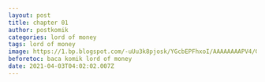```yaml
---
layout: post
title: chapter 01
author: postkomik
categories: lord of money
tags: lord of money
image: https://1.bp.blogspot.com/-uUu3k8pjosk/YGcbEPFhxoI/AAAAAAAAPV4/GUgtwzIyi7Yng-2YDGhUP3tj-LWgdJnOgCLcBGAsYHQ/w157/lord-of-money-271417-UMkvXyUw.jpg
beforetoc: baca komik lord of money
date: 2021-04-03T04:02:02.007Z
---
```

<div class="separator" style="clear: both;"><a href="https://1.bp.blogspot.com/-04IW7Tmhgz4/YGcWvdzHo3I/AAAAAAACSfo/trzJ-MuCnD82aXY85OD5HAW4Kt9TzTb-ACLcBGAsYHQ/s0/01.jpg" style="display: block; padding: 1em 0; text-align: center; "><img alt="" border="0" data-original-height="1133" data-original-width="800" src="https://1.bp.blogspot.com/-04IW7Tmhgz4/YGcWvdzHo3I/AAAAAAACSfo/trzJ-MuCnD82aXY85OD5HAW4Kt9TzTb-ACLcBGAsYHQ/s0/01.jpg"/></a></div><div class="separator" style="clear: both;"><a href="https://1.bp.blogspot.com/-oLBZsBprk7Y/YGcWvsFlVRI/AAAAAAACSfs/EDqdQ-1-_U4EZChtcbuDAl5Ffz-fufSfwCLcBGAsYHQ/s0/02.jpg" style="display: block; padding: 1em 0; text-align: center; "><img alt="" border="0" data-original-height="7240" data-original-width="434" src="https://1.bp.blogspot.com/-oLBZsBprk7Y/YGcWvsFlVRI/AAAAAAACSfs/EDqdQ-1-_U4EZChtcbuDAl5Ffz-fufSfwCLcBGAsYHQ/s0/02.jpg"/></a></div><div class="separator" style="clear: both;"><a href="https://1.bp.blogspot.com/-iU6gj-s6IT8/YGcWvr8tPRI/AAAAAAACSfw/5POEXTofM7AppDAY3EpbLSaFwaZZo2ZkwCLcBGAsYHQ/s0/03.jpg" style="display: block; padding: 1em 0; text-align: center; "><img alt="" border="0" data-original-height="7240" data-original-width="434" src="https://1.bp.blogspot.com/-iU6gj-s6IT8/YGcWvr8tPRI/AAAAAAACSfw/5POEXTofM7AppDAY3EpbLSaFwaZZo2ZkwCLcBGAsYHQ/s0/03.jpg"/></a></div><div class="separator" style="clear: both;"><a href="https://1.bp.blogspot.com/-ZxK-y92E0ig/YGcWwBURhVI/AAAAAAACSf0/IAEoMKc1CdQ6YsU8kE3T-Oe9LC4TArNnACLcBGAsYHQ/s0/04.jpg" style="display: block; padding: 1em 0; text-align: center; "><img alt="" border="0" data-original-height="7240" data-original-width="434" src="https://1.bp.blogspot.com/-ZxK-y92E0ig/YGcWwBURhVI/AAAAAAACSf0/IAEoMKc1CdQ6YsU8kE3T-Oe9LC4TArNnACLcBGAsYHQ/s0/04.jpg"/></a></div><div class="separator" style="clear: both;"><a href="https://1.bp.blogspot.com/-64ZQCeuF3Gw/YGcWwjicBQI/AAAAAAACSf4/q4xIurkX_S8v2IsTye61PxD3gvP8espBQCLcBGAsYHQ/s0/05.jpg" style="display: block; padding: 1em 0; text-align: center; "><img alt="" border="0" data-original-height="7240" data-original-width="434" src="https://1.bp.blogspot.com/-64ZQCeuF3Gw/YGcWwjicBQI/AAAAAAACSf4/q4xIurkX_S8v2IsTye61PxD3gvP8espBQCLcBGAsYHQ/s0/05.jpg"/></a></div><div class="separator" style="clear: both;"><a href="https://1.bp.blogspot.com/-1vRhmFpzozw/YGcWw_kzWuI/AAAAAAACSf8/69pC_pBI0is3o3ntN0TAVV1e9H0P6dX1wCLcBGAsYHQ/s0/06.jpg" style="display: block; padding: 1em 0; text-align: center; "><img alt="" border="0" data-original-height="4613" data-original-width="682" src="https://1.bp.blogspot.com/-1vRhmFpzozw/YGcWw_kzWuI/AAAAAAACSf8/69pC_pBI0is3o3ntN0TAVV1e9H0P6dX1wCLcBGAsYHQ/s0/06.jpg"/></a></div><div class="separator" style="clear: both;"><a href="https://1.bp.blogspot.com/-0MKQMWJ6a30/YGcWwzp667I/AAAAAAACSgA/RzEK7r_FZBQYBl1jJtSgW6w1zKVzlvGpQCLcBGAsYHQ/s0/07.jpg" style="display: block; padding: 1em 0; text-align: center; "><img alt="" border="0" data-original-height="7240" data-original-width="434" src="https://1.bp.blogspot.com/-0MKQMWJ6a30/YGcWwzp667I/AAAAAAACSgA/RzEK7r_FZBQYBl1jJtSgW6w1zKVzlvGpQCLcBGAsYHQ/s0/07.jpg"/></a></div><div class="separator" style="clear: both;"><a href="https://1.bp.blogspot.com/-ZYpNEzuy67k/YGcWxh4mF_I/AAAAAAACSgE/_lXjuZ3zl748XATG4w6YtoQa1V2-oQKhwCLcBGAsYHQ/s0/08.jpg" style="display: block; padding: 1em 0; text-align: center; "><img alt="" border="0" data-original-height="7240" data-original-width="434" src="https://1.bp.blogspot.com/-ZYpNEzuy67k/YGcWxh4mF_I/AAAAAAACSgE/_lXjuZ3zl748XATG4w6YtoQa1V2-oQKhwCLcBGAsYHQ/s0/08.jpg"/></a></div><div class="separator" style="clear: both;"><a href="https://1.bp.blogspot.com/-R4sYDxNIFeQ/YGcWxwSzFCI/AAAAAAACSgI/b9Kq1wqUCTA9qf9So_6yv-h-aaWv-feuACLcBGAsYHQ/s0/09.jpg" style="display: block; padding: 1em 0; text-align: center; "><img alt="" border="0" data-original-height="7240" data-original-width="434" src="https://1.bp.blogspot.com/-R4sYDxNIFeQ/YGcWxwSzFCI/AAAAAAACSgI/b9Kq1wqUCTA9qf9So_6yv-h-aaWv-feuACLcBGAsYHQ/s0/09.jpg"/></a></div><div class="separator" style="clear: both;"><a href="https://1.bp.blogspot.com/-RrcgmTcMjmA/YGcWx9_g_pI/AAAAAAACSgM/d_-R4RsH5gIxan4ZaIUgWhLYku5PwpHdACLcBGAsYHQ/s0/10.jpg" style="display: block; padding: 1em 0; text-align: center; "><img alt="" border="0" data-original-height="7240" data-original-width="434" src="https://1.bp.blogspot.com/-RrcgmTcMjmA/YGcWx9_g\_pI/AAAAAAACSgM/d\_-R4RsH5gIxan4ZaIUgWhLYku5PwpHdACLcBGAsYHQ/s0/10.jpg"/></a></div><div class="separator" style="clear: both;"><a href="https://1.bp.blogspot.com/-InxYyc3VN5w/YGcWyZkOcJI/AAAAAAACSgQ/ULxLzlf2954-4DBhGX091o929ODzcD6FQCLcBGAsYHQ/s0/11.jpg" style="display: block; padding: 1em 0; text-align: center; "><img alt="" border="0" data-original-height="5808" data-original-width="541" src="https://1.bp.blogspot.com/-InxYyc3VN5w/YGcWyZkOcJI/AAAAAAACSgQ/ULxLzlf2954-4DBhGX091o929ODzcD6FQCLcBGAsYHQ/s0/11.jpg"/></a></div><div class="separator" style="clear: both;"><a href="https://1.bp.blogspot.com/-SbIYXXzeXuA/YGcWy6rOfdI/AAAAAAACSgY/11bDK7rOkrw_hPiFR7CLx_wPCzVNpKOugCLcBGAsYHQ/s0/12.jpg" style="display: block; padding: 1em 0; text-align: center; "><img alt="" border="0" data-original-height="7240" data-original-width="434" src="https://1.bp.blogspot.com/-SbIYXXzeXuA/YGcWy6rOfdI/AAAAAAACSgY/11bDK7rOkrw_hPiFR7CLx_wPCzVNpKOugCLcBGAsYHQ/s0/12.jpg"/></a></div><div class="separator" style="clear: both;"><a href="https://1.bp.blogspot.com/-xskAAIg_EgM/YGcWyyBh7xI/AAAAAAACSgU/wb_ICDZFhDYd8X78eN7oBrdGgxVfuOZOgCLcBGAsYHQ/s0/13.jpg" style="display: block; padding: 1em 0; text-align: center; "><img alt="" border="0" data-original-height="7240" data-original-width="434" src="https://1.bp.blogspot.com/-xskAAIg_EgM/YGcWyyBh7xI/AAAAAAACSgU/wb_ICDZFhDYd8X78eN7oBrdGgxVfuOZOgCLcBGAsYHQ/s0/13.jpg"/></a></div><div class="separator" style="clear: both;"><a href="https://1.bp.blogspot.com/-4SjKpNROQKU/YGcWzPHymcI/AAAAAAACSgc/dbMiMUzBwN4bTsxZQd5o04x92KjXkQygwCLcBGAsYHQ/s0/14.jpg" style="display: block; padding: 1em 0; text-align: center; "><img alt="" border="0" data-original-height="6072" data-original-width="518" src="https://1.bp.blogspot.com/-4SjKpNROQKU/YGcWzPHymcI/AAAAAAACSgc/dbMiMUzBwN4bTsxZQd5o04x92KjXkQygwCLcBGAsYHQ/s0/14.jpg"/></a></div>